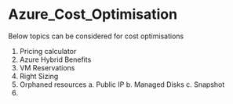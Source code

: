 # Azure_Cost_Optimisation

Below topics can be considered for cost optimisations
1. Pricing calculator
2. Azure Hybrid Benefits
3. VM Reservations
4. Right Sizing
5. Orphaned resources
   a. Public IP
   b. Managed Disks
   c. Snapshot
6. 
